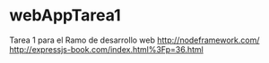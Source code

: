 # webAppTarea1
Tarea 1 para el Ramo de desarrollo web
http://nodeframework.com/
http://expressjs-book.com/index.html%3Fp=36.html
